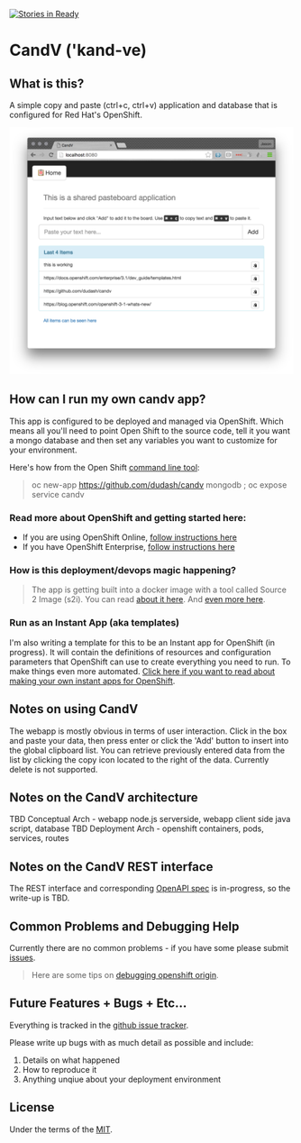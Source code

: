 [![Stories in Ready](https://badge.waffle.io/dudash/candv.png?label=ready&title=Ready)](https://waffle.io/dudash/candv)

# CandV ('kand-ve)
## What is this?
A simple copy and paste (ctrl+c, ctrl+v) application and database that is configured for Red Hat's OpenShift.

![Screenshot CandV](./.screens/2016-03-23_1835.png?raw=true)

## How can I run my own candv app?
This app is configured to be deployed and managed via OpenShift.  Which means all you'll need to point Open Shift to the source code, tell it you want a mongo database and then set any variables you want to customize for your environment.

Here's how from the Open Shift [command line tool][10]:
 > oc new-app https://github.com/dudash/candv mongodb ; oc expose service candv
 
### Read more about OpenShift and getting started here:
* If you are using OpenShift Online, [follow instructions here][1]
* If you have OpenShift Enterprise, [follow instructions here][2] 

### How is this deployment/devops magic happening?
> The app is getting built into a docker image with a tool called Source 2 Image (s2i).
> You can read [about it here][3].  And [even more here][5].

### Run as an Instant App (aka templates)
I'm also writing a template for this to be an Instant app for OpenShift (in progress).  It will contain the definitions of resources and configuration parameters that OpenShift can use to create everything you need to run.  To make things even more automated.
[Click here if you want to read about making your own instant apps for OpenShift][8].

## Notes on using CandV
The webapp is mostly obvious in terms of user interaction.  Click in the box and paste your data, then press enter or click the 'Add' button to insert into the global clipboard list.  You can retrieve previously entered data from the list by clicking the copy icon located to the right of the data.  Currently delete is not supported.

## Notes on the CandV architecture
TBD Conceptual Arch - webapp node.js serverside, webapp client side java script, database
TBD Deployment Arch - openshift containers, pods, services, routes

## Notes on the CandV REST interface
The REST interface and corresponding [OpenAPI spec][9] is in-progress, so the write-up is TBD.

## Common Problems and Debugging Help	
Currently there are no common problems - if you have some please submit [issues][4].
> Here are some tips on [debugging openshift origin][6].


## Future Features + Bugs + Etc...
Everything is tracked in the [github issue tracker][4].

Please write up bugs with as much detail as possible and include:
1. Details on what happened
2. How to reproduce it
3. Anything unqiue about your deployment environment

## License
Under the terms of the [MIT][7].


[1]: https://developers.openshift.com/en/getting-started-overview.html
[2]: https://docs.openshift.com/enterprise/latest/welcome/index.html
[3]: https://docs.openshift.org/latest/using_images/s2i_images/nodejs.html
[4]: https://github.com/dudash/candv/issues
[5]: https://docs.openshift.com/enterprise/latest/architecture/core_concepts/builds_and_image_streams.html
[6]: https://github.com/openshift/origin/blob/master/docs/debugging-openshift.md
[7]: https://opensource.org/licenses/MIT
[8]: https://docs.openshift.com/enterprise/latest/install_config/install/first_steps.html#creating-instantapp-templates
[9]: https://github.com/OAI/OpenAPI-Specification
[10]: https://docs.openshift.com/enterprise/latest/cli_reference/get_started_cli.html
